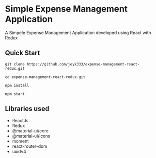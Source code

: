 # Simple Expense Management Application 
A Simpele Expense Management Application developed using React with Redux

## Quick Start

```
git clone https://github.com/jeyk333/expense-management-react-redux.git

cd expense-management-react-redux.git

npm install

npm start
```

## Libraries used

- ReactJs
- Redux
- @material-ui/core
- @material-ui/icons
- moment
- react-router-dom
- uuidv4
